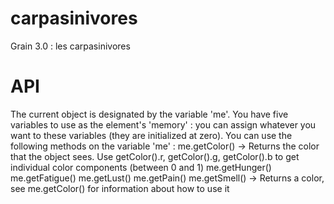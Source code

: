 carpasinivores
==============

Grain 3.0 : les carpasinivores

API
===

The current object is designated by the variable 'me'. You have five variables to use as the element's 'memory' : you can assign whatever you want to these variables (they are initialized at zero).
You can use the following methods on the variable 'me' : 
me.getColor() -> Returns the color that the object sees. Use getColor().r, getColor().g, getColor().b to get individual color components (between 0 and 1)
me.getHunger()
me.getFatigue()
me.getLust()
me.getPain()
me.getSmell() -> Returns a color, see me.getColor() for information about how to use it
